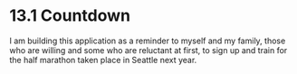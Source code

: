 # 13.1 Countdown

I am building this application as a reminder to myself and my family, those who are willing and some who are reluctant at first, to sign up and train for the half marathon taken place in Seattle next year. 

